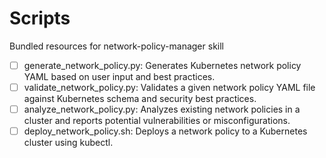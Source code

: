 # Scripts

Bundled resources for network-policy-manager skill

- [ ] generate_network_policy.py: Generates Kubernetes network policy YAML based on user input and best practices.
- [ ] validate_network_policy.py: Validates a given network policy YAML file against Kubernetes schema and security best practices.
- [ ] analyze_network_policy.py: Analyzes existing network policies in a cluster and reports potential vulnerabilities or misconfigurations.
- [ ] deploy_network_policy.sh: Deploys a network policy to a Kubernetes cluster using kubectl.
